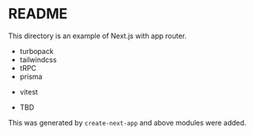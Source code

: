 # README
This directory is an example of Next.js with app router.
- turbopack
- tailwindcss
- tRPC
- prisma
* vitest
- TBD

This was generated by `create-next-app` and above modules were added.

